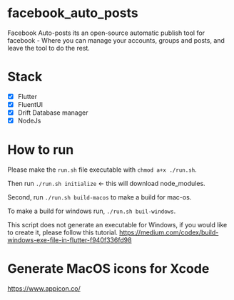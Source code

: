 # facebook_auto_posts

Facebook Auto-posts its an open-source automatic publish tool for facebook - Where you can manage your accounts, groups and posts, and leave the tool to do the rest.

# Stack
- [x] Flutter
- [x] FluentUI
 - [x] Drift Database manager
- [x] NodeJs

# How to run
Please make the `run.sh` file executable with `chmod a+x ./run.sh`.

Then run `./run.sh initialize` <- this will download node_modules.

Second, run `./run.sh build-macos` to make a build for mac-os.

To make a build for windows run, `./run.sh buil-windows`.

This script does not generate an executable for Windows, if you would like to create it, please follow this tutorial.
https://medium.com/codex/build-windows-exe-file-in-flutter-f940f336fd98

# Generate MacOS icons for Xcode
https://www.appicon.co/